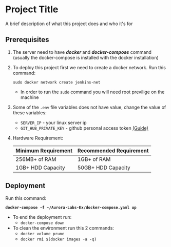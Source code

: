 
# Project Title

A brief description of what this project does and who it's for


## Prerequisites

1. The server need to have **_docker_** and **_docker-compose_** command (usually the docker-compose is installed with the docker installation)
2. To deploy this project first we need to create a docker network.
    Run this command:

    `sudo docker network create jenkins-net`
    * In order to run the `sudo` command you will need root previlige on the machine
3. Some of the `.env` file variables does not have value, change the value of these variables:
    * `SERVER_IP` - your linux server ip
    * `GIT_HUB_PRIVATE_KEY` - github personal access token [(Guide)](https://docs.github.com/en/authentication/keeping-your-account-and-data-secure/creating-a-personal-access-token)
4. Hardware Requirement:

    | Minimum Requirement	 | Recommended Requirement           
    | -------------          | -------------
    | 256MB+ of RAM	         | 1GB+ of RAM 
    | 1GB+ HDD Capacity	     | 50GB+ HDD Capacity          
    
## Deployment

Run this command:

**`docker-compose -f ~/Aurora-Labs-Ex/docker-compose.yaml up`**

* To end the deployment run: 
    * `docker-compose down`
* To clean the environment run this 2 commands:
    * `docker volume prune`
    * `docker rmi $(docker images -a -q)`